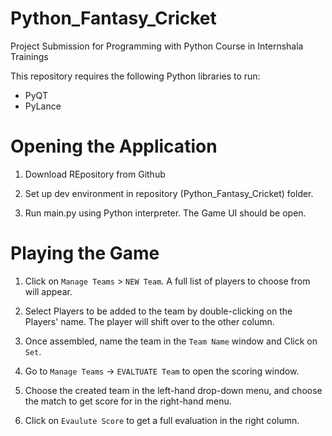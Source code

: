 # Python_Fantasy_Cricket
Project Submission for Programming with Python Course in Internshala Trainings

This repository requires the following Python libraries to run:
- PyQT
- PyLance

# Opening the Application

1. Download REpository from Github

2. Set up dev environment in repository (Python_Fantasy_Cricket) folder.

3. Run main.py using Python interpreter. The Game UI should be open.

# Playing the Game

1. Click on `Manage Teams` > `NEW Team`. A full list of players to choose from will appear.

2. Select Players to be added to the team by double-clicking on the Players' name. The player will shift over to the other column.

3. Once assembled, name the team in the `Team Name` window and Click on `Set`.

4. Go to `Manage Teams` -> `EVALTUATE Team` to open the scoring window.

5. Choose the created team in the left-hand drop-down menu, and choose the match to get score for in the right-hand menu.

6. Click on `Evaulute Score` to get a full evaluation in the right column.